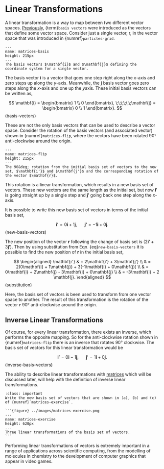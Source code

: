 # Linear Transformations

A linear transformation is a way to map between two different vector spaces. 
[Previously](./vectors.md), {term}`basis vectors` were introduced as the vectors that define some vector space. 
Consider just a single vector, $\mathrm{r}$, in the vector space that was introduced in {numref}`particles-grid`. 

```{figure} ../images/matrices-basis.png
---
name: matrices-basis
height: 215px
---
The basis vectors $\mathbf{i}$ and $\mathbf{j}$ defining the coordinate system for a single vector.
```

The basis vector $\mathbf{i}$ is a vector that goes one step right along the *x*-axis and zero steps up along the *y*-axis. 
Meanwhile, the $\mathbf{j}$ basis vector goes zero steps along the *x*-axis and one up the *y*axis. 
These initial basis vectors can be written as, 

$$
\mathbf{i} = \begin{bmatrix} 1 \\ 0 \end{bmatrix}, \;\;\;\;\;\;\mathbf{j} = \begin{bmatrix} 0 \\ 1 \end{bmatrix}.
$$ (basis-vectors)

These are not the only basis vectors that can be used to describe a vector space. 
Consider the rotation of the basis vectors (and associated vector) shown in {numref}`matrices-flip`, where the vectors have been rotated 90&deg; anti-clockwise around the origin. 

```{figure} ../images/matrices-flip.png
---
name: matrices-flip
height: 215px
---
The 90&deg; rotation from the initial basis set of vectors to the new set, $\mathbf{i'}$ and $\mathbf{j'}$ and the corresponding rotation of the vector $\mathbf{r}$.
```

This rotation is a linear transformation, which results in a new basis set of vectors. 
These new vectors are the same length as the initial set, but now $\mathbf{i'}$ is going straight up by a single step and $\mathbf{j'}$ going back one step along the *x*-axis.

It is possible to write this new basis set of vectors in terms of the initial basis set, 

$$
\mathbf{i'} = 0\mathbf{i} + 1\mathbf{j}, \;\;\;\;\;\;\; \mathbf{j'} = -1\mathbf{i} + 0\mathbf{j}.
$$ (new-basis-vectors)

The new position of the vector $\mathbf{r}$ following the change of basis set is $(2\mathbf{i'} + 3\mathbf{j'})$.
Then by using substitution from Eqn. {eq}`new-basis-vectors` it is possible to find the new position of $\mathbf{r}$ in the initial basis set, 

$$
\begin{aligned}
\mathbf{r'} & = 2\mathbf{i'} + 3\mathbf{j'} \\
& = 2(0\mathbf{i} + 1\mathbf{j}) + 3(-1\mathbf{i} + 0\mathbf{j}) \\ 
& = 0\mathbf{i} + 2\mathbf{j} - 3\mathbf{i} + 0\mathbf{j} \\ 
& = -3\mathbf{i} + 2 \mathbf{j}.
\end{aligned}
$$ (substitution)

Here, the basis set of vectors is been used to transform from one vector space to another. 
The result of this transformation is the rotation of the vector $\mathbf{r}$ 90&deg; anti-clockwise around the origin. 

## Inverse Linear Transformations

Of course, for every linear transformation, there exists an inverse, which performs the opposite mapping. 
So for the anti-clockwise rotation shown in {numref}`matrices-flip` there is an inverse that rotates 90&deg; clockwise. 
The basis set of vectors for this linear transformation would be

$$
\mathbf{i'} = 0\mathbf{i} - 1\mathbf{j}, \;\;\;\;\;\;\; \mathbf{j'} = 1\mathbf{i} + 0\mathbf{j}.
$$ (inverse-basis-vectors)

The ability to describe linear transformations with [matrices](./matrices.md) which will be discussed later, will help with the definition of inverse linear transformations. 

````{admonition} Task
:class: important
Write the new basis set of vectors that are shown in (a), (b) and (c) of {numref}`matrices-exercise`. 

```{figure} ../images/matrices-exercise.png
---
name: matrices-exercise
height: 620px
---
Three linear transformations of the basis set of vectors.
```
````

Performing linear transformations of vectors is extremely important in a range of applications across scientific computing, from the modelling of molecules in chemistry to the development of computer graphics that appear in video games. 